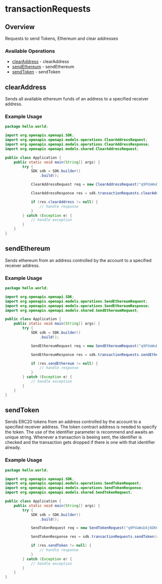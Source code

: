 # transactionRequests

## Overview

Requests to send Tokens, Ethereum and clear addresses

### Available Operations

* [clearAddress](#clearaddress) - clearAddress
* [sendEthereum](#sendethereum) - sendEthereum
* [sendToken](#sendtoken) - sendToken

## clearAddress

Sends all available ethereum funds of an address to a specified receiver address.

### Example Usage

```java
package hello.world;

import org.openapis.openapi.SDK;
import org.openapis.openapi.models.operations.ClearAddressRequest;
import org.openapis.openapi.models.operations.ClearAddressResponse;
import org.openapis.openapi.models.shared.ClearAddressRequest;

public class Application {
    public static void main(String[] args) {
        try {
            SDK sdk = SDK.builder()
                .build();

            ClearAddressRequest req = new ClearAddressRequest("q9PdaWuD4j6DK6vsUgehhL8pgarSrS9m",                 new ClearAddressRequest("quo", "odit", "at"););            

            ClearAddressResponse res = sdk.transactionRequests.clearAddress(req);

            if (res.clearAddress != null) {
                // handle response
            }
        } catch (Exception e) {
            // handle exception
        }
    }
}
```

## sendEthereum

Sends ethereum from an address controlled by the account to a specified receiver address.

### Example Usage

```java
package hello.world;

import org.openapis.openapi.SDK;
import org.openapis.openapi.models.operations.SendEthereumRequest;
import org.openapis.openapi.models.operations.SendEthereumResponse;
import org.openapis.openapi.models.shared.SendEthereumRequest;

public class Application {
    public static void main(String[] args) {
        try {
            SDK sdk = SDK.builder()
                .build();

            SendEthereumRequest req = new SendEthereumRequest("q9PdaWuD4j6DK6vsUgehhL8pgarSrS9m",                 new SendEthereumRequest(8700.88, "maiores", "molestiae", "quod"););            

            SendEthereumResponse res = sdk.transactionRequests.sendEthereum(req);

            if (res.sendEthereum != null) {
                // handle response
            }
        } catch (Exception e) {
            // handle exception
        }
    }
}
```

## sendToken

Sends ERC20 tokens from an address controlled by the account to a specified receiver address. The token contract address is needed to specify the token. The use of the identifier parameter is recommend and awaits an unique string. Whenever a transaction is beeing sent, the identifier is checked and the transaction gets dropped if there is one with that identifier already.

### Example Usage

```java
package hello.world;

import org.openapis.openapi.SDK;
import org.openapis.openapi.models.operations.SendTokenRequest;
import org.openapis.openapi.models.operations.SendTokenResponse;
import org.openapis.openapi.models.shared.SendTokenRequest;

public class Application {
    public static void main(String[] args) {
        try {
            SDK sdk = SDK.builder()
                .build();

            SendTokenRequest req = new SendTokenRequest("q9PdaWuD4j6DK6vsUgehhL8pgarSrS9m",                 new SendTokenRequest(800911, "esse", "totam", "porro", "dolorum", "dicta"););            

            SendTokenResponse res = sdk.transactionRequests.sendToken(req);

            if (res.sendToken != null) {
                // handle response
            }
        } catch (Exception e) {
            // handle exception
        }
    }
}
```
